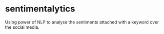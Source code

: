 # sentimentalytics
Using power of NLP to analyse the sentiments attached with a keyword over the social media.
